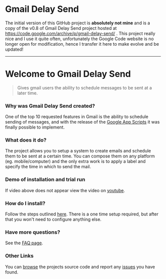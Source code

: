 # Gmail Delay Send

The initial version of this GitHub project is **absolutely not mine** and is a copy of the v0.8 of Gmail Delay Send project hosted at https://code.google.com/archive/p/gmail-delay-send/ . This project really nice and I use it quite often, unfortunately the Google Code website is no longer open for modification, hence I transfer it here to make evolve and be updated!


----------



# **Welcome to Gmail Delay Send**

> Gives gmail users the ability to schedule messages to be sent at a
> later time.

### Why was Gmail Delay Send created?

One of the top 10 requested features in Gmail is the ability to  schedule sending of messages, and with the release of the  [Google App Scripts](https://developers.google.com/apps-script/)  it was finally possible to implement.

### What does it do?

The project allows you to setup a system to create emails and schedule them to be sent at a certain time. You can compose them on any platform (eg. mobile/computer) and the only extra work is to apply a label and specify the time in which to send the mail.

### Demo of installation and trial run

If video above does not appear view the video on  [youtube](https://www.youtube.com/watch?feature=player_embedded&v=Y2_5UfsSeYg).

### How do I install?

Follow the steps outlined  [here](http://code.google.com/p/gmail-delay-send/wiki/GmailDelaySendInstall_8). There is a one time setup required, but after that you won't need to configure anything else.

### Have more questions?

See the  [FAQ page](http://code.google.com/p/gmail-delay-send/wiki/GmailDelayFAQ_8).

### Other Links

You can  [browse](http://code.google.com/p/gmail-delay-send/source/list)  the projects source code and report any  [issues](http://code.google.com/p/gmail-delay-send/issues/list)  you have found.
